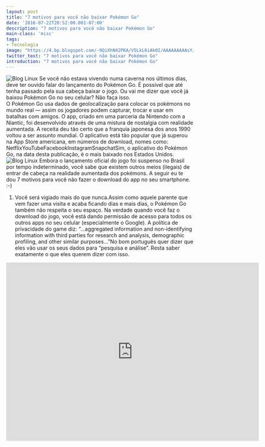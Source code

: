 ```yaml
---
layout: post
title: "7 motivos para você não baixar Pokémon Go"
date: '2016-07-22T20:52:00.001-07:00'
description: "7 motivos para você não baixar Pokémon Go"
main-class: 'misc'
tags:
- Tecnologia
image: "https://4.bp.blogspot.com/-9QiXhN42PKA/V5LkL6iAk0I/AAAAAAAAAsY/JcCnsXWUL6Ml5Vaxb-5A7x0x-B4tM5E6ACLcB/s72-c/7-motivos-para-nao-baixar-pokemon-go.jpg"
twitter_text: "7 motivos para você não baixar Pokémon Go"
introduction: "7 motivos para você não baixar Pokémon Go"
---
```

![Blog Linux](https://4.bp.blogspot.com/-9QiXhN42PKA/V5LkL6iAk0I/AAAAAAAAAsY/JcCnsXWUL6Ml5Vaxb-5A7x0x-B4tM5E6ACLcB/s640/7-motivos-para-nao-baixar-pokemon-go.jpg "Blog Linux")
Se você não estava vivendo numa caverna nos últimos dias, deve ter ouvido falar do lançamento do Pokémon Go. É possível que até tenha passado pela sua cabeça baixar o jogo.
Ou vai me dizer que você já baixou Pokémon Go no seu celular? Não faça isso.  
O Pokémon Go usa dados de geolocalização para colocar os  pokémons no mundo real — assim os jogadores podem capturar, trocar e  usar em batalhas com amigos.
O app, criado em uma parceria da Nintendo com a Niantic, foi desenvolvido através de uma mistura de nostalgia com realidade aumentada.
A receita deu tão certo que a franquia japonesa dos anos 1990 voltou a  ser assunto mundial. O aplicativo está tão popular que já superou na App Store americana, em números de download, nomes como:
NetflixYouTubeFacebookInstagramSnapchatSim, o aplicativo do Pokémon Go, na data desta publicação, é o mais baixado nos Estados Unidos.
![Blog Linux](https://1.bp.blogspot.com/--9ww5yKVGUw/V5Lkk9_OYKI/AAAAAAAAAsc/Zzu17NvZzb4-zkaGXfkKipFL423U5FoXQCLcB/s640/pikachu-triste.png "Blog Linux")
Embora o lançamento oficial do jogo foi suspenso no Brasil por tempo indeterminado, você sabe que existem outros meios (ilegais) de entrar de cabeça na realidade aumentada dos pokémons.
A seguir eu te dou 7 motivos para você não fazer o download do app no seu smartphone. :-)
1. Você será vigiado mais do que nunca.Assim como aquele parente que vem fazer uma visita e acaba ficando dias e mais dias, o Pokémon Go também não respeita o seu espaço.
Na verdade quando você faz o download do jogo, você está dando  permissão de acesso para todos os outros apps no seu celular  (especialmente o Google).
A política de privacidade do game diz:
“…aggregated information and non-identifying  information with third parties for research and analysis, demographic  profiling, and other similar purposes…”No bom português quer dizer que eles vão usar os seus dados para  “pesquisa e análise”. Resta saber exatamente o que eles querem dizer com  isso.
<iframe allowfullscreen="" frameborder="0" height="480" src="https://www.youtube.com/embed/2sj2iQyBTQs" width="680"><iframe> 
2. Você vai dar acesso total à sua conta do Google.Este talvez seja o ponto que mais ameace a sua segurança digital — se é que você se importa com isso.
Quando você baixa o app, você precisa criar uma conta para jogar. Mas  para criar essa conta você tem que usar um cadastro já existente em um  desses dois serviços:
Pokemon.comGoogle.comQuem tem conta no site do Pokémon? Ninguém. Ou melhor, poucas  pessoas. E misteriosamente o site do Pokémon não está aceitando novos  cadastros.
Qual é a solução então? Usar sua conta do Google. É aí que está o problema.  Normalmente quando você permite que outro serviço tenha acesso aos seus  dados do Google aparece uma mensagem como “Este aplicativo terá acesso  ao seu endereço de email e nome”.
Por algum motivo isso não aparece quando você vincula sua conta do Google ao Pokémon Go, como alertou Adam Reeve.
Adam trabalha com tecnologia e ficou intrigado com a falta da mensagem. Ele foi ver quais eram as permissões que o Pokémon Go tinha sobre sua conta do Google e se surpreendeu com a descoberta. A informação dizia:
“Pokémon Go tem acesso total à sua conta do Google.”Então ele foi ver exatamente o que o Google queria dizer com “acesso total”. A resposta é que criar um personagem no Pokémon Go com sua conta do Google faz com que a Niantic possa:
Ler todos os seus emailsEnviar emails como se fosse vocêAcessar todos os seus documentos no Google DriveVer o seu histórico de busca e suas viagens no Google MapsAcessar qualquer foto privada no Google PhotosE mais uma porrada de coisasTalvez você confie na Niantic e na Nintendo com todo essas permissões, mas imagine o estrago que um hacker mal-intencionado pode fazer se ele invadir os sistemas do jogo.
3. Você vai ter que lidar com cheaters profissionais.Ninguém gosta de cheaters — ou trapaceiros, se preferir. Eu acho que as pessoas gostam menos ainda de cheaters em jogos de realidade aumentada.
Sim, caro leitor, já tem gente usando cheat no Pokémon Go.
Um cara publicou uma foto no Reddit onde mostrava seu formidável drone fazendo todo o serviço. É isso mesmo que você leu. O cheat que ele usava no Pokémon Go era um drone que fazia todo o trabalho difícil.
![Blog Linux](https://4.bp.blogspot.com/--8G2oerixCo/V5Ll1mtGbYI/AAAAAAAAAso/bl-rHrEc69U0rSv0BPO3SjBtluGCDcVWACLcB/s640/pokemon-go-cheat.jpg "Blog Linux")
Olha a foto do drone do cheater aí! Vacilão!Em vez de andar pelas ruas, que é um dos pilares do jogo, o cheater  voava com seu drone e cobria todo um território que uma pessoa normal  não poderia.
Parece que esse cara levou o lema “Temos que pegar!” ao extremo. Que babaca!
4. Você pode ser assaltado em PokeStops.Se encontrar cadáver em lugares afastados não é motivo suficiente pra você não sair caçando Pokémons, aqui vai outro. Você pode ser assaltado.
Isso estava acontecendo em O’Fallon, Missouri (EUA). Segundo publicação do Gizmodo,  quatro homens assaltaram cerca de dez pessoas que estavam em suas  aventuras para capturar monstrinhos. A estratégia era infalível.
Eles olhavam no mapa do Pokémon Go onde havia PokeStops que poderiam ser palco para armadilha, então ficavam lá de camper esperando pelas vítimas.
PokeStops são locais fixos onde os treinadores de  Pokémons podem obter itens especiais. Os assaltantes sabiam que as  vítimas apareceriam com seus smartphones. :-/Lembrando que isso foi nos Estados Unidos. Agora imagine no Brasil.
Se você essa notícia não vai impedir que você baixe Pokémon Go, tudo que eu tenho a dizer é: “Prepare-se para encrenca! Encrenca em dobro!”
5. Você vai perder momentos importantes da sua vida.
![Blog Linux](https://1.bp.blogspot.com/-WNiltMvTeWs/V5LmSFN_WXI/AAAAAAAAAss/U6J3oz-9cPcNdH3DASxQC1ROSbOFeSpgACLcB/s400/pokemon-go-realidade-aumentada.jpg "Blog Linux")
Ele não poderia deixar este Pidgey escapar!Eu não sei se você já percebeu, mas Pokémon Go é viciante — como um bom jogo deve ser, eu imagino.
Há pessoas no Twitter relatando coisas do tipo “a minha vida mudou depois que eu baixei o  app”, “minha mãe acha que eu estou usando drogas, porque ela sabe que eu  odeio caminhar”, “eu acabei de invadir o quintal do meu vizinho” e  “ontem eu usei meu horário de almoço para capturar Pokémons”.
Sério, a coisa toda é surreal.
Se adultos estão fissurados pelo joguinho, imagine o que está  acontecendo na cabeça de crianças e pré-adolescentes. Para eles não  existem “realidade” e “virtual”, está tudo junto e misturado.
Os efeitos são vários, mas o que eu mais acho curioso é que os  treinadores Pokémons não conseguem deixar o virtual de lado em momentos  inoportunos. Como foi o caso de Jonathan Theriot.
O cara capturou um Pidgey enquanto a esposa dele estava prestes a ter um bebê — quem ele chama de filho.
A história dele mostra que as pessoas vão deixar passar momentos  importantes no mundo real para ter momentos importantes no mundo  virtual. Se você fizer o download do jogo no seu celular, esteja ciente  disso. :-)
6. Você vai passar raiva com seu 3G.Você baixou Pokémon Go. Você é agora um treinador de Pokémons. Você capturou um Charmander na cozinha, capturou um Rattata no quintal, capturou um Weedle no vizinho… mas quando chegou a hora de pegar o Zubat do outro lado da rua, a mensagem apareceu:
“Você atingiu 100% do seu pacote de internet. Para continuar navegando basta responder esse SMS com a palavra SIM.”Meu amigo, deixa eu te mostrar a realidade: você já sofre pra usar Whatsapp, Twitter e Facebook nos planos de dados do seu 3G.
Você acha mesmo que vai conseguir ser um mestre Pokémon?
Eu acho que não. Porque a Claro, a Vivo, a Tim e a Oi fazem de tudo para oferecer um serviço medíocre.
Sério, pense sobre isso. Para jogar Pokémon Go você precisa que seu smartphone esteja constantemente checando e transmitindo sua localização por GPS.
Não. Vai. Ter. Como. Jogar.
Sorry.
7. Você vai gastar muito dinheiro.
Vamos supor novamente que você está no meio de uma aventura. Precisamente, atrás de capturar um Squirtle, quando você recebe a mensagem da sua operadora de celular falando que seu plano foi pro brejo.
É óbvio que você vai contratar mais plano. É óbvio! Você vai gastar  cada vez mais dinheiro para se manter conectado. (Talvez isso seja a  salvação das operadoras de celular.)
Tem outro ponto.
O Pokémon Go tem tecnologias novas e exige um processamento  rápido do smartphone. Ainda, o uso constante do GPS vai sugar sua  bateria. No fim das contas, você provavelmente vai ter que desembolsar  uma boa grana para começar a jogar caso ainda não tenha um celular  lançado recentemente.
A informação oficial no site da Niantic diz que as configurações, ou requisitos, para jogar Pokémon Go são:
AndroidAndroid 4.4 ou superior (Android N não terá suporte até o lançamento oficial)Resolução preferida de 720×1280 pixels (não otimizada para tablet)Conexão de internet forte (Wi-Fi, 3G ou 4G)GPS e serviços de localizaçãoCPUs Intel não são suportadosiOSiPhone 5+iOS 8+Conexão de internet forte (Wi-Fi, 3G ou 4G)GPS e serviços de localizaçãoiPhones com jailbreak não terão suporteNo fim das contas? É preciso de um smartphone moderno pra começar a capturar Pokémons. Não adianta chorar.
E tem mais: o app é uma febre que está só começando. Para baixar Pokémon Go é grátis, então como será que a Nintendo e a Niantic vão ganhar dinheiro?
Fazendo você gastar com itens do jogo. É claro! Primeiro eles viciam as pessoas na brincadeira e depois eles sugam o dinheiro com itens especiais e funcionalidades exclusivas.
Uma receita clássica que dá certo. ;-)
Pokémon Go
 é um sucesso mundial.  Não tem como negar. Manter-se fora de toda essa popularidade não é uma  tarefa fácil, principalmente se você era fã de Ash e companhia na  infância. Eu alertei com apenas 7 pontos, mas poderia ser mais. Qual é a sua opinião? Você vai baixar Pokémon Go mesmo assim? Vai deixar o download de lado? Como você acha que  aplicativos de realidade aumentada vão influenciar os mais jovens?
abaixo e compartilhe o texto com seus amigos. Será um prazer discutir mais sobre o assunto.
PUBLICADO ORIGINALMENTE EM AWEBIC
